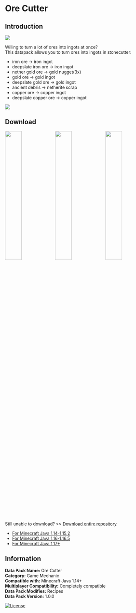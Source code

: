 # Ore Cutter
## Introduction

<img align="center" src="https://cdn.jsdelivr.net/gh/katorlys/OreCutter/screenshots/screenshot1.png">

Willing to turn a lot of ores into ingots at once?<br>
This datapack allows you to turn ores into ingots in stonecutter:<br>
- iron ore -> iron ingot
- deepslate iron ore -> iron ingot
- nether gold ore -> gold nugget(3x)
- gold ore -> gold ingot
- deepslate gold ore -> gold ingot
- ancient debris -> netherite scrap
- copper ore -> copper ingot
- deepslate copper ore -> copper ingot

<img align="center" src="https://cdn.jsdelivr.net/gh/katorlys/OreCutter/screenshots/screenshot2.png">

## Download
<a href="https://github.com/katorlys/OreCutter/raw/master/Ore%20Cutter.zip" target="_blank"><img align="center" width="33%" src="https://cdn.jsdelivr.net/gh/katorly/katorly/SocialLinks/Download1.png"></a><a href="https://github.com.cnpmjs.org/katorlys/OreCutter/raw/master/Ore%20Cutter.zip" target="_blank"><img align="center" width="33%" src="https://cdn.jsdelivr.net/gh/katorly/katorly/SocialLinks/Download2.png"></a><a href="https://hub.fastgit.org/katorlys/OreCutter/raw/master/Ore%20Cutter.zip" target="_blank"><img align="center" width="33%" src="https://cdn.jsdelivr.net/gh/katorly/katorly/SocialLinks/Download3.png"></a><br>
Still unable to download? >> [Download entire repository](https://github.com.cnpmjs.org/katorlys/OreCutter/archive/refs/heads/master.zip)
- [For Minecraft Java 1.14-1.15.2](https://github.com/katorlys/OreCutter/raw/master/Ore%20Cutter(1.14-1.15.2).zip)
- [For Minecraft Java 1.16-1.16.5](https://github.com/katorlys/OreCutter/raw/master/Ore%20Cutter(1.16-1.16.5).zip)
- [For Minecraft Java 1.17+](https://github.com/katorlys/OreCutter/raw/master/Ore%20Cutter.zip)

## Information
<b>Data Pack Name:</b> Ore Cutter<br>
<b>Category:</b> Game Mechanic<br>
<b>Compatible with:</b> Minecraft Java 1.14+<br>
<b>Multiplayer Compatibility:</b> Completely compatible<br>
<b>Data Pack Modifies:</b> Recipes<br>
<b>Data Pack Version:</b> 1.0.0<br>

[![License](https://img.shields.io/badge/license-CC--BY--NC--ND--4.0-green?style=for-the-badge)](http://creativecommons.org/licenses/by-nc-nd/4.0)